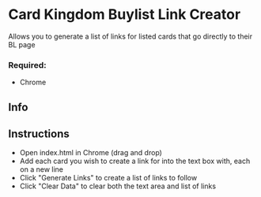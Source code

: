 #  Card Kingdom Buylist Link Creator
Allows you to generate a list of links for listed cards that go directly to their BL page

### Required:
* Chrome

## Info

## Instructions
* Open index.html in Chrome (drag and drop)
* Add each card you wish to create a link for into the text box with, each on a new line
* Click "Generate Links" to create a list of links to follow
* Click "Clear Data" to clear both the text area and list of links
